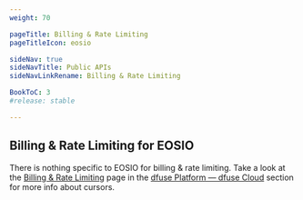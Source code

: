 ```yaml
---
weight: 70

pageTitle: Billing & Rate Limiting
pageTitleIcon: eosio

sideNav: true
sideNavTitle: Public APIs
sideNavLinkRename: Billing & Rate Limiting

BookToC: 3
#release: stable

---
```


## Billing & Rate Limiting for EOSIO

There is nothing specific to EOSIO for billing & rate limiting. Take a look at the [Billing & Rate Limiting](/platform/dfuse-cloud/billing-and-rate-limiting/)
page in the [dfuse Platform &mdash; dfuse Cloud](/platform/dfuse-cloud/) section for more info about cursors.
